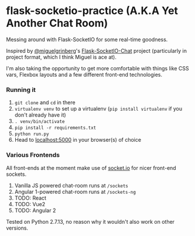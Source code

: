 # flask-socketio-practice (A.K.A Yet Another Chat Room)

Messing around with Flask-SocketIO for some real-time goodness.

Inspired by [@miguelgrinberg](https://github.com/miguelgrinberg)'s [Flask-SocketIO-Chat](https://github.com/miguelgrinberg/Flask-SocketIO-Chat) project (particularly in project format, which I think Miguel is ace at).

I'm also taking the opportunity to get more comfortable with things like CSS vars, Flexbox layouts and a few different front-end technologies.

### Running it

1. `git clone` and `cd` in there
2. `virtualenv venv` to set up a virtualenv (`pip install virtualenv` if you don't already have it)
3. `. venv/bin/activate`
4. `pip install -r requirements.txt`
4. `python run.py`
5. Head to [localhost:5000](localhost:5000) in your browser(s) of choice

### Various Frontends

All front-ends at the moment make use of [socket.io](http://socket.io) for nicer front-end sockets.

1. Vanilla JS powered chat-room runs at `/sockets`
2. Angular 1-powered chat-room runs at `/sockets-ng`
3. TODO: React
4. TODO: Vue2
5. TODO: Angular 2

Tested on Python 2.7.13, no reason why it wouldn't also work on other versions.
